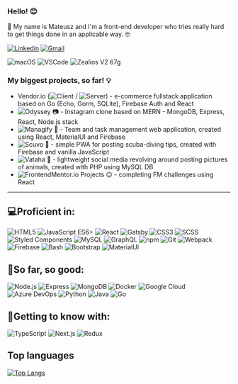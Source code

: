### Hello! 😊

🔴 My name is Mateusz and I'm a front-end developer who tries really hard to get things done in an applicable way. 🤓

[![Linkedin](https://img.shields.io/badge/-foxsaysderp-blue?style=flat-square&logo=Linkedin&logoColor=white&link=https://www.linkedin.com/in/foxsaysderp/)](https://www.linkedin.com/in/foxsaysderp/)
[![Gmail](https://img.shields.io/badge/-foxsaysderp@gmail.com-c14438?style=flat-square&logo=Gmail&logoColor=white&link=mailto:foxsaysderp@gmail.com)](mailto:foxsaysderp@gmail.com)

![macOS](https://img.shields.io/badge/OS-macOS-informational?style=flat&logo=macos&logoColor=white&color=000000)
![VSCode](https://img.shields.io/badge/Editor-VSCode-informational?style=flat&logo=Visual%20Studio%20Code&logoColor=white&color=003253)
![Zealios V2 67g](https://img.shields.io/badge/Switches-Zealios%20v2%2067g-informational?style=flat&logo=metro&logoColor=white&color=3B2080)


### My biggest projects, so far! 💡
- Vendor.io (![Client](https://github.com/vendor-io/vendorio-react-client) / ![Server](https://github.com/vendor-io/vendorio-server)) - e-commerce fullstack application based on Go (Echo, Gorm, SQLite), Firebase Auth and React
- ![Odyssey 📷](https://github.com/FoxSaysDerp/odyssey-app) - Instagram clone based on MERN - MongoDB, Express, React, Node.js stack
- ![Managify 👔](https://github.com/FoxSaysDerp/managify-app) - Team and task management web application, created using React, MaterialUI and Firebase
- ![Scuvo 🌊](https://github.com/FoxSaysDerp/scuvo-app) - simple PWA for posting scuba-diving tips, created with Firebase and vanilla JavaScript
- ![Vataha 🐾](https://github.com/FoxSaysDerp/vataha) - lightweight social media revolving around posting pictures of animals, created with PHP using MySQL DB
- ![FrontendMentor.io Projects 😉](https://github.com/FoxSaysDerp/frontendmentor-projects) - completing FM challenges using React

-----

## 💻Proficient in:
![HTML5](https://img.shields.io/badge/-HTML5-E34F26?style=flat-square&logo=html5&logoColor=white)
![JavaScript ES6+](https://img.shields.io/badge/-JavaScript-181603?style=flat-square&logo=javascript)
![React](https://img.shields.io/badge/-React-091519?style=flat-square&logo=react)
![Gatsby](https://img.shields.io/badge/-Gatsby-663399?style=flat-square&logo=gatsby)
![CSS3](https://img.shields.io/badge/-CSS3-1572B6?style=flat-square&logo=css3)
![SCSS](https://img.shields.io/badge/-SCSS-edc0d6?style=flat-square&logo=sass)
![Styled Components](https://img.shields.io/badge/-Styled%20Components-fbf0f4?style=flat-square&logo=styled-components)
![MySQL](https://img.shields.io/badge/-MySQL-d9e4ec?style=flat-square&logo=mysql)
![GraphQL](https://img.shields.io/badge/-GraphQL-E10098?style=flat-square&logo=graphql)
![npm](https://img.shields.io/badge/-npm-white?style=flat-square&logo=npm)
![Git](https://img.shields.io/badge/-Git-f09d8d?style=flat-square&logo=git)
![Webpack](https://img.shields.io/badge/-Webpack-eff6f9?style=flat-square&logo=webpack)
![Firebase](https://img.shields.io/badge/-Firebase-4c3c0c?style=flat-square&logo=firebase)
![Bash](https://img.shields.io/badge/-Bash-0f2207?style=flat-square&logo=gnubash)
![Bootstrap](https://img.shields.io/badge/-Bootstrap-d6cbe8?style=flat-square&logo=bootstrap)
![MaterialUI](https://img.shields.io/badge/-MaterialUI-b2d8ff?style=flat-square&logo=mui)

## 🔭So far, so good:
![Node.js](https://img.shields.io/badge/-Node.js-a1f0a1?style=flat-square&logo=node.js)
![Express](https://img.shields.io/badge/-Express-8a8a8a?style=flat-square&logo=express)
![MongoDB](https://img.shields.io/badge/-MongoDB-a5e8a5?style=flat-square&logo=mongodb)
![Docker](https://img.shields.io/badge/-Docker-D3E9FA?style=flat-square&logo=docker)
![Google Cloud](https://img.shields.io/badge/-Google%20Cloud-c6dafb?style=flat-square&logo=googlecloud)
![Azure DevOps](https://img.shields.io/badge/-Azure%20DevOps-0078D7?style=flat-square&logo=azuredevops)
![Python](https://img.shields.io/badge/-Python-FADD84?style=flat-square&logo=python)
![Java](https://img.shields.io/badge/-Java-ff0000?style=flat-square&logo=openjdk)
![Go](https://img.shields.io/badge/-Go-cceef7?style=flat-square&logo=go)

## 🌱Getting to know with:
![TypeScript](https://img.shields.io/badge/-TypeScript-8cadd1?style=flat-square&logo=typescript)
![Next.js](https://img.shields.io/badge/-Next.js-black?style=flat-square&logo=next.js)
![Redux](https://img.shields.io/badge/-Redux-764ABC?style=flat-square&logo=redux)

## Top languages

[![Top Langs](https://github-readme-stats.vercel.app/api/top-langs/?username=foxsaysderp&layout=compact)](https://github.com/FoxSaysDerp?tab=repositories)


